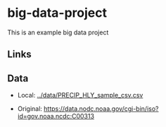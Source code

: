 # big-data-project
This is an example big data project

## Links

## Data 

- Local: [../data/PRECIP_HLY_sample_csv.csv](../data/PRECIP_HLY_sample_csv.csv)

- Original: <https://data.nodc.noaa.gov/cgi-bin/iso?id=gov.noaa.ncdc:C00313>

